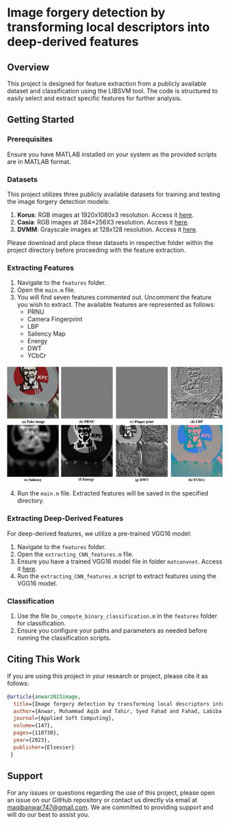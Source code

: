 # Image forgery detection by transforming local descriptors into deep-derived features

## Overview
This project is designed for feature extraction from a publicly available dataset and classification using the LIBSVM tool. The code is structured to easily select and extract specific features for further analysis.

## Getting Started

### Prerequisites
Ensure you have MATLAB installed on your system as the provided scripts are in MATLAB format.

### Datasets
This project utilizes three publicly available datasets for training and testing the image forgery detection models:
1. **Korus**: RGB images at 1920x1080x3 resolution. Access it [here](http://kt.agh.edu.pl/korus).
2. **Casia**: RGB images at 384×256X3 resolution. Access it [here](http://forensics.idealtest.org/).
3. **DVMM**: Grayscale images at 128x128 resolution. Access it [here](http://www.ee.columbia.edu/ln/dvmm/downloads/AuthSplicedDataSet/dlform.html).

Please download and place these datasets in respective folder within the project directory before proceeding with the feature extraction.


### Extracting Features
1. Navigate to the `features` folder.
2. Open the `main.m` file.
3. You will find seven features commented out. Uncomment the feature you wish to extract. The available features are represented as follows:
   - PRNU
   - Camera Fingerprint
   - LBP
   - Saliency Map
   - Energy 
   - DWT
   - YCbCr

  ![Feature Representation](imgs/feature_rep.png)

4. Run the `main.m` file. Extracted features will be saved in the specified directory.

### Extracting Deep-Derived Features
For deep-derived features, we utilize a pre-trained VGG16 model:
1. Navigate to the `features` folder.
2. Open the `extracting_CNN_features.m` file.
3. Ensure you have a trained VGG16 model file in folder `matconvnet`. Access it [here](http://www.vlfeat.org/matconvnet).
4. Run the `extracting_CNN_features.m` script to extract features using the VGG16 model.

### Classification
1. Use the file `Do_compute_binary_classification.m` in the `features` folder for classification.
2. Ensure you configure your paths and parameters as needed before running the classification scripts.

## Citing This Work
If you are using this project in your research or project, please cite it as follows:

```bibtex
@article{anwar2023image,
  title={Image forgery detection by transforming local descriptors into deep-derived features},
  author={Anwar, Muhammad Aqib and Tahir, Syed Fahad and Fahad, Labiba Gillani and Kifayat, Kashif},
  journal={Applied Soft Computing},
  volume={147},
  pages={110730},
  year={2023},
  publisher={Elsevier}
 } 
 ```
## Support
For any issues or questions regarding the use of this project, please open an issue on our GitHub repository or contact us directly via email at [maqibanwar747@gmail.com](mailto:maqibanwar747@gmail.com). We are committed to providing support and will do our best to assist you.

